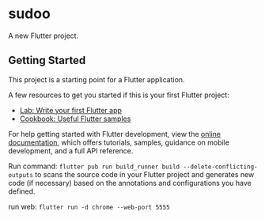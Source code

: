 # sudoo

A new Flutter project.

## Getting Started

This project is a starting point for a Flutter application.

A few resources to get you started if this is your first Flutter project:

- [Lab: Write your first Flutter app](https://docs.flutter.dev/get-started/codelab)
- [Cookbook: Useful Flutter samples](https://docs.flutter.dev/cookbook)

For help getting started with Flutter development, view the
[online documentation](https://docs.flutter.dev/), which offers tutorials,
samples, guidance on mobile development, and a full API reference.

Run command: `flutter pub run build_runner build --delete-conflicting-outputs` to scans the source
code in your Flutter project and generates new code (if necessary) based on the annotations and
configurations you have defined.

run web:  `flutter run -d chrome --web-port 5555`

